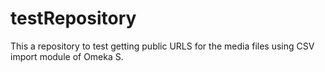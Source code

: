 # testRepository
This a repository to test getting public URLS for the media files using CSV import module of Omeka S. 
